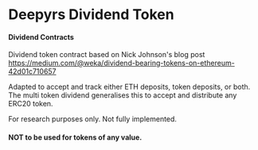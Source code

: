 # Deepyrs Dividend Token

#### Dividend Contracts
Dividend token contract based on Nick Johnson's blog post
https://medium.com/@weka/dividend-bearing-tokens-on-ethereum-42d01c710657

Adapted to accept and track either ETH deposits, token deposits, or both.
The multi token dividend generalises this to accept and distribute any ERC20 token.

For research purposes only. Not fully implemented.

#### NOT to be used for tokens of any value. 
